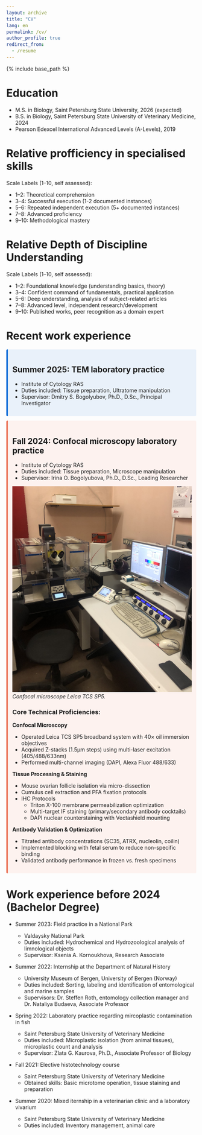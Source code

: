 ```yaml
---
layout: archive
title: "CV"
lang: en
permalink: /cv/
author_profile: true
redirect_from:
  - /resume
---
```


{% include base_path %}

# Education

* M.S. in Biology, Saint Petersburg State University, 2026 (expected)
* B.S. in Biology, Saint Petersburg State University of Veterinary Medicine, 2024
* Pearson Edexcel International Advanced Levels (A-Levels), 2019

# Relative profficiency in specialised skills

<div id="radar-chart-1"></div>

Scale Labels (1–10, self assessed):
* 1–2: Theoretical comprehension
* 3–4: Successful execution (1-2 documented instances)
* 5–6: Repeated independent execution (5+ documented instances)
* 7–8: Advanced proficiency
* 9–10: Methodological mastery

# Relative Depth of Discipline Understanding

<div id="radar-chart-2"></div>

<style>
.radar-chart {
  margin: 20px auto;
  font-family: var(--global-font-family, Arial, sans-serif);
  color: var(--global-text-color-light, #333);
}
.radar-chart svg {
  display: block;
  overflow: visible !important;
}
.legend {
  cursor: pointer;
  font-size: 12px;
  font-family: inherit;
  fill: currentColor;
}
.legend:hover {
  font-weight: bold;
}
.tooltip {
  position: absolute;
  background: rgba(0,0,0,0.8);
  color: white;
  padding: 5px 10px;
  border-radius: 3px;
  pointer-events: none;
  opacity: 0;
  font-size: 14px;
  font-family: inherit;
}
.radar-area {
  stroke-width: 2px;
  fill-opacity: 0.3;
}
.grid-circle {
  fill: none;
  stroke: #ccc;
  stroke-width: 0.5px;
}
</style>

<script src="{{ base_path }}/js/d3.v7.js"></script>

<script src="{{ base_path }}/js/spidercven.js"></script>

Scale Labels (1–10, self assessed):
* 1–2: Foundational knowledge (understanding basics, theory)
* 3–4: Confident command of fundamentals, practical application
* 5–6: Deep understanding, analysis of subject-related articles 
* 7–8: Advanced level, independent research/development
* 9–10: Published works, peer recognition as a domain expert

# Recent work experience

<div markdown="1" style="
  background: rgba(3, 102, 214, 0.08);
  border-left: 4px solid #0366d6;
  padding: 12px;
  margin: 12px 0;
  border-radius: 3px;
  color: inherit;
">

## Summer 2025: TEM laboratory practice
  * Institute of Cytology RAS
  * Duties included: Tissue preparation, Ultratome manipulation 
  * Supervisor: Dmitry S. Bogolyubov, Ph.D., D.Sc., Principal Investigator
</div>

<div markdown="1" style="
  background: rgba(253, 110, 78, 0.08);
  border-left: 4px solid #ea6f54;
  padding: 12px;
  margin: 12px 0;
  border-radius: 3px;
  color: inherit;
">

## Fall 2024: Confocal microscopy laboratory practice
  * Institute of Cytology RAS
  * Duties included: Tissue preparation, Microscope manipulation
  * Supervisor: Irina O. Bogolyubova, Ph.D., D.Sc., Leading Researcher

![confocal](/images/IMG_0873.png)  
*Confocal microscope Leica TCS SP5.*

### Core Technical Proficiencies:

**Confocal Microscopy**
- Operated Leica TCS SP5 broadband system with 40× oil immersion objectives
- Acquired Z-stacks (1.5μm steps) using multi-laser excitation (405/488/633nm)
- Performed multi-channel imaging (DAPI, Alexa Fluor 488/633)

**Tissue Processing & Staining**
- Mouse ovarian follicle isolation via micro-dissection
- Cumulus cell extraction and PFA fixation protocols
- IHC Protocols
  - Triton X-100 membrane permeabilization optimization
  - Multi-target IF staining (primary/secondary antibody cocktails)
  - DAPI nuclear counterstaining with Vectashield mounting

**Antibody Validation & Optimization**
- Titrated antibody concentrations (SC35, ATRX, nucleolin, coilin)
- Implemented blocking with fetal serum to reduce non-specific binding
- Validated antibody performance in frozen vs. fresh specimens
</div>

# Work experience before 2024 (Bachelor Degree)

* Summer 2023: Field practice in a National Park
  * Valdaysky National Park
  * Duties included: Hydrochemical and Hydrozoological analysis of limnological objects
  * Supervisor: Ksenia A. Kornoukhova, Research Associate

* Summer 2022: Internship at the Department of Natural History
  * University Museum of Bergen, University of Bergen (Norway)
  * Duties included: Sorting, labeling and identification of entomological and marine samples
  * Supervisors: Dr. Steffen Roth, entomology collection manager and Dr. Nataliya Budaeva, Associate Professor

* Spring 2022: Laboratory practice regarding mircoplastic contamination in fish
  * Saint Petersburg State University of Veterinary Medicine
  * Duties included: Microplastic isolation (from animal tissues), microplastic count and analysis
  * Supervisor: Zlata G. Kaurova, Ph.D., Associate Professor of Biology 

* Fall 2021: Elective histotechnology course
  * Saint Petersburg State University of Veterinary Medicine
  * Obtained skills: Basic microtome operation, tissue staining and preparation

* Summer 2020: Mixed iternship in a veterinarian clinic and a laboratory vivarium
  * Saint Petersburg State University of Veterinary Medicine
  * Duties included: Inventory management, animal care